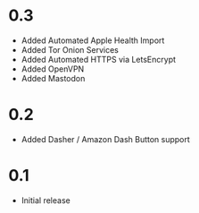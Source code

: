 # 0.3

* Added Automated Apple Health Import
* Added Tor Onion Services
* Added Automated HTTPS via LetsEncrypt
* Added OpenVPN
* Added Mastodon

# 0.2

* Added Dasher / Amazon Dash Button support

# 0.1

* Initial release